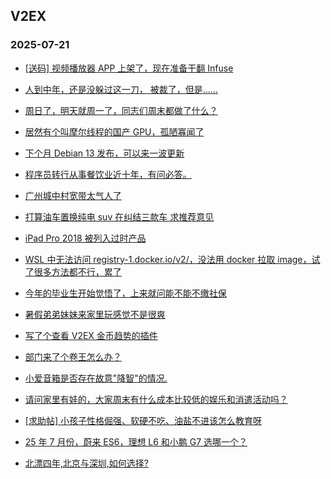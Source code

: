 ## V2EX 
### 2025-07-21

+ [[送码] 视频播放器 APP 上架了，现在准备干翻 Infuse](https://www.v2ex.com/t/1146394)

+ [人到中年，还是没躲过这一刀， 被裁了，但是......](https://www.v2ex.com/t/1146397)

+ [周日了，明天就周一了，同志们周末都做了什么？](https://www.v2ex.com/t/1146401)

+ [居然有个叫摩尔线程的国产 GPU，孤陋寡闻了](https://www.v2ex.com/t/1146404)

+ [下个月 Debian 13 发布，可以来一波更新](https://www.v2ex.com/t/1146388)

+ [程序员转行从事餐饮业近十年，有问必答。](https://www.v2ex.com/t/1146449)

+ [广州城中村宽带太气人了](https://www.v2ex.com/t/1146429)

+ [打算油车置换纯电 suv 在纠结三款车 求推荐意见](https://www.v2ex.com/t/1146391)

+ [iPad Pro 2018 被列入过时产品](https://www.v2ex.com/t/1146439)

+ [WSL 中无法访问 registry-1.docker.io/v2/，没法用 docker 拉取 image，试了很多方法都不行，累了](https://www.v2ex.com/t/1146433)

+ [今年的毕业生开始觉悟了，上来就问能不能不缴社保](https://www.v2ex.com/t/1146498)

+ [暑假弟弟妹妹来家里玩感觉不是很爽](https://www.v2ex.com/t/1146478)

+ [写了个查看 V2EX 金币趋势的插件](https://www.v2ex.com/t/1146494)

+ [部门来了个卷王怎么办？](https://www.v2ex.com/t/1146518)

+ [小爱音箱是否存在故意&#34;降智&#34;的情况.](https://www.v2ex.com/t/1146472)

+ [请问家里有娃的，大家周末有什么成本比较低的娱乐和消遣活动吗？](https://www.v2ex.com/t/1146425)

+ [[求助帖] 小孩子性格倔强、软硬不吃、油盐不进该怎么教育呀](https://www.v2ex.com/t/1146548)

+ [25 年 7 月份，蔚来 ES6，理想 L6 和小鹏 G7 选哪一个？](https://www.v2ex.com/t/1146524)

+ [北漂四年,北京与深圳,如何选择?](https://www.v2ex.com/t/1146520)

